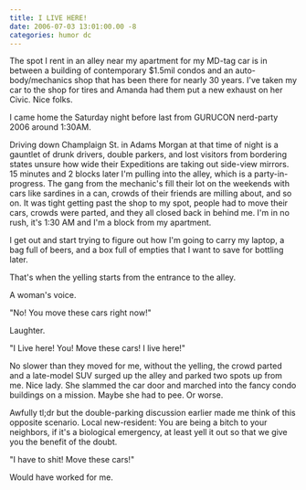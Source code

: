 ```yaml
---
title: I LIVE HERE!
date: 2006-07-03 13:01:00.00 -8
categories: humor dc
---
```

The spot I rent in an alley near my apartment for my MD-tag car is in between a building of contemporary $1.5mil condos and an auto-body/mechanics shop that has been there for nearly 30 years. I've taken my car to the shop for tires and Amanda had them put a new exhaust on her Civic. Nice folks.

I came home the Saturday night before last from GURUCON nerd-party 2006 around 1:30AM.

Driving down Champlaign St. in Adams Morgan at that time of night is a gauntlet of drunk drivers, double parkers, and lost visitors from bordering states unsure how wide their Expeditions are taking out side-view mirrors. 15 minutes and 2 blocks later I'm pulling into the alley, which is a party-in-progress. The gang from the mechanic's fill their lot on the weekends with cars like sardines in a can, crowds of their friends are milling about, and so on. It was tight getting past the shop to my spot, people had to move their cars, crowds were parted, and they all closed back in behind me. I'm in no rush, it's 1:30 AM and I'm a block from my apartment.

I get out and start trying to figure out how I'm going to carry my laptop, a bag full of beers, and a box full of empties that I want to save for bottling later.

That's when the yelling starts from the entrance to the alley.

A woman's voice.

"No! You move these cars right now!"

Laughter.

"I Live here! You! Move these cars! I live here!"

No slower than they moved for me, without the yelling, the crowd parted and a late-model SUV surged up the alley and parked two spots up from me. Nice lady. She slammed the car door and marched into the fancy condo buildings on a mission. Maybe she had to pee. Or worse.

Awfully tl;dr but the double-parking discussion earlier made me think of this opposite scenario. Local new-resident: You are being a bitch to your neighbors, if it's a biological emergency, at least yell it out so that we give you the benefit of the doubt.

"I have to shit! Move these cars!"

Would have worked for me.
